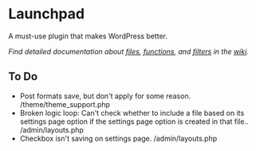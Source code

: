 # Launchpad

A must-use plugin that makes WordPress better.

*Find detailed documentation about [files](../../wiki/files), [functions](../../wiki/functions), and [filters](../../wiki/filters) in the [wiki](../../wiki).*

## To Do

- Post formats save, but don't apply for some reason. /theme/theme_support.php
- Broken logic loop: Can't check whether to include a file based on its settings page option if the settings page option is created in that file.. /admin/layouts.php
- Checkbox isn't saving on settings page. /admin/layouts.php
